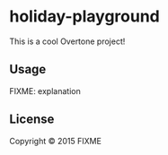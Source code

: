 # holiday-playground

This is a cool Overtone project!

## Usage

FIXME: explanation

## License

Copyright © 2015 FIXME
